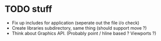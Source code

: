 # TODO stuff

- Fix up includes for application (seperate out the file i/o check)
- Create libraries subdirectory, same thing (should support move ?)
- Think about Graphics API. 	(Probably point / hline based ? Viewports ?)